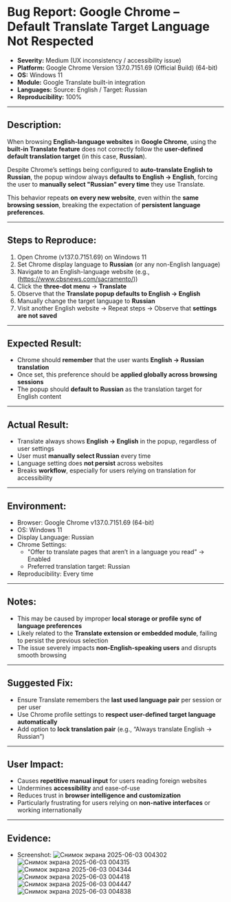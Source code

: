 # Bug Report: Google Chrome – Default Translate Target Language Not Respected

- **Severity:** Medium (UX inconsistency / accessibility issue)  
- **Platform:** Google Chrome Version 137.0.7151.69 (Official Build) (64-bit)  
- **OS:** Windows 11  
- **Module:** Google Translate built-in integration  
- **Languages:** Source: English / Target: Russian  
- **Reproducibility:** 100%

---

## Description:

When browsing **English-language websites** in **Google Chrome**, using the **built-in Translate feature** does not correctly follow the **user-defined default translation target** (in this case, **Russian**).

Despite Chrome’s settings being configured to **auto-translate English to Russian**, the popup window always **defaults to English → English**, forcing the user to **manually select "Russian" every time** they use Translate.

This behavior repeats **on every new website**, even within the **same browsing session**, breaking the expectation of **persistent language preferences**.

---

## Steps to Reproduce:

1. Open Chrome (v137.0.7151.69) on Windows 11  
2. Set Chrome display language to **Russian** (or any non-English language)  
3. Navigate to an English-language website (e.g., (https://www.cbsnews.com/sacramento/))  
4. Click the **three-dot menu** → **Translate**  
5. Observe that the **Translate popup defaults to English → English**  
6. Manually change the target language to **Russian**  
7. Visit another English website → Repeat steps → Observe that **settings are not saved**

---

## Expected Result:

- Chrome should **remember** that the user wants **English → Russian translation**  
- Once set, this preference should be **applied globally across browsing sessions**  
- The popup should **default to Russian** as the translation target for English content

---

## Actual Result:

- Translate always shows **English → English** in the popup, regardless of user settings  
- User must **manually select Russian** every time  
- Language setting does **not persist** across websites  
- Breaks **workflow**, especially for users relying on translation for accessibility

---

## Environment:

- Browser: Google Chrome v137.0.7151.69 (64-bit)  
- OS: Windows 11  
- Display Language: Russian  
- Chrome Settings:  
  - "Offer to translate pages that aren’t in a language you read" → Enabled  
  - Preferred translation target: Russian  
- Reproducibility: Every time

---

## Notes:

- This may be caused by improper **local storage or profile sync of language preferences**  
- Likely related to the **Translate extension or embedded module**, failing to persist the previous selection  
- The issue severely impacts **non-English-speaking users** and disrupts smooth browsing

---

## Suggested Fix:

- Ensure Translate remembers the **last used language pair** per session or per user  
- Use Chrome profile settings to **respect user-defined target language automatically**  
- Add option to **lock translation pair** (e.g., “Always translate English → Russian”)

---

## User Impact:

- Causes **repetitive manual input** for users reading foreign websites  
- Undermines **accessibility** and ease-of-use  
- Reduces trust in **browser intelligence and customization**  
- Particularly frustrating for users relying on **non-native interfaces** or working internationally

---

## Evidence:

- Screenshot: ![Снимок экрана 2025-06-03 004302](https://github.com/user-attachments/assets/0d33912d-38d4-4f83-ae41-bfab46332f76)
![Снимок экрана 2025-06-03 004315](https://github.com/user-attachments/assets/4fec99d3-0dde-45b5-9df1-bb42fd7f8af9)
![Снимок экрана 2025-06-03 004344](https://github.com/user-attachments/assets/f4e4bef1-9d2c-4718-8252-98e53bb8d44a)
![Снимок экрана 2025-06-03 004418](https://github.com/user-attachments/assets/be734138-715d-4f07-b511-bfdfe15e1801)
![Снимок экрана 2025-06-03 004447](https://github.com/user-attachments/assets/8644e4fe-7c83-488e-a04e-0e38501f030e)
![Снимок экрана 2025-06-03 004838](https://github.com/user-attachments/assets/00d2929b-e33f-44bf-a70c-d11e1168d873)

